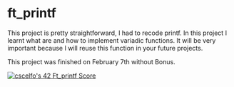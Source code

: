 # ft_printf

This project is pretty straightforward, I had to recode printf. In this project I learnt what are and how to implement variadic functions. It will be very important because I will reuse this function in your future projects.

This project was finished on February 7th without Bonus.

[![cscelfo's 42 Ft_printf Score](https://badge42.vercel.app/api/v2/clg22s3a2000608ml2qvs6aly/project/2817953)](https://github.com/JaeSeoKim/badge42)
